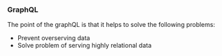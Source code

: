 ### GraphQL
The point of the graphQL is that it helps to solve the following problems:
* Prevent overserving data
* Solve problem of serving highly relational data
